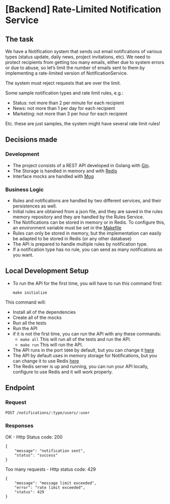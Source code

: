 
# [Backend] Rate-Limited Notification Service
## The task
We have a Notification system that sends out email notifications of various types (status update, daily news, project invitations, etc). We need to protect recipients from getting too many emails, either due to system errors or due to abuse, so let’s limit the number of emails sent to them by implementing a rate-limited version of NotificationService.

The system must reject requests that are over the limit.

Some sample notification types and rate limit rules, e.g.:
- Status: not more than 2 per minute for each recipient
- News: not more than 1 per day for each recipient
- Marketing: not more than 3 per hour for each recipient

Etc. these are just samples, the system might have several rate limit rules!

## Decisions made
### Development
- The project consists of a REST API developed in Golang with [Gin](https://github.com/gin-gonic/gin).
- The Storage is handled in memory and with [Redis](https://redis.io/)
- Interface mocks are handled with [Moq](https://github.com/matryer/moq)
### Business Logic
- Rules and notifications are handled by two different services, and their persistences as well.
- Initial rules are obtained from a json file, and they are saved in the  rules memory repository and they are handled by the Rules Service.
- The Notifications can be stored in memory or in Redis. To configure this, an environment variable must be set in the [Makefile](https://github.com/bgiulianetti/rate-limiter/blob/main/makefile#L7)
- Rules can only be stored in memory, but the implementation can easily be adapted to be stored in Redis (or any other database)
- The API is prepared to handle multiple rules by notification type.
- If a notification type has no rule, you can send as many notifications as you want.

## Local Development Setup
- To run the API for the first time, you will have to run this command first:
  ```
  make initialize
  ```
This command will:
  - Install all of the dependencies
  - Create all of the mocks
  - Run all the tests
  - Run the API
- if it is not the first time, you can run the API with any these commands:
  - ```make all``` This will run all of the tests and run the API.
  - ```make run``` This will run the API.
- The API runs in the port ```5000``` by default, but you can change it [here](https://github.com/bgiulianetti/rate-limiter/blob/main/main.go#L12)
- The API by default uses in memory storage for Notifications, but you can change it to use Redis [here](https://github.com/bgiulianetti/rate-limiter/blob/main/makefile#L7)
- The Redis server is up and running, you can run your API locally, configure to use Redis and it will work properly.

## Endpoint
### Request
```
POST /notifications/:type/users/:user
```

### Responses

OK - Http Status code: 200
```
{
    "message": "notification sent",
    "status": "success"
}
```

Too many requests - Http status code: 429
```
{
    "message": "message limit exceeded",
    "error": "rate limit exceeded",
    "status": 429
}
```


